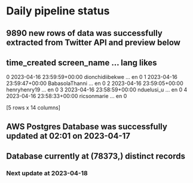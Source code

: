 # Daily pipeline status
## 9890 new rows of data was successfully extracted from Twitter API and preview below
##                time_created      screen_name  ... lang likes
0 2023-04-16 23:59:59+00:00  dionchidiibekwe  ...   en     0
1 2023-04-16 23:59:47+00:00   BabasolaThanni  ...   en     0
2 2023-04-16 23:59:05+00:00     henryhenry19  ...   en     0
3 2023-04-16 23:58:59+00:00       nduelusi_u  ...   en     0
4 2023-04-16 23:58:33+00:00      ricsonmarie  ...   en     0

[5 rows x 14 columns]
## AWS Postgres Database was successfully updated at  02:01 on 2023-04-17
## Database currently at (78373,) distinct records
### Next update at 2023-04-18
